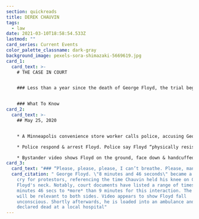 ```yaml
---
section: quickreads
title: DEREK CHAUVIN
tags:
  - law
date: 2021-03-10T18:58:54.533Z
lastmod: ""
card_series: Current Events
color_palette_classname: dark-gray
background_image: pexels-sora-shimazaki-5669619.jpg
card_1:
  card_text: >-
    # THE CASE IN COURT


    ### Less than a year since the death of George Floyd, the trial begins for a former Minneapolis officer charged with his murder.


    ### What To Know
card_2:
  card_text: >-
    ## May 25, 2020


    * A Minneapolis convenience store worker calls police, accusing George Floyd, a 46-year-old black man, of using a counterfeit $20. 

    * Police respond & arrest Floyd. Police say Floyd “physically resisted officers.” 

    * Bystander video shows Floyd on the ground, face down & handcuffed, with officer Derek Chauvin holding his knee on Floyd’s neck.
card_3:
  card_text: "### “Please, please, please, I can’t breathe. Please, man.”"
  card_citation: " George Floyd. \"8 minutes and 46 seconds\" became a rallying
    cry for protestors, referencing the time Chauvin held his knee on George
    Floyd's neck. Notably, court documents have listed a range of times from 7
    minutes 46 secs to *more* than 9 minutes for this interaction. The timing
    will be relevant to both sides. Video appears to show Floyd fall
    unconscious. Shortly afterwards, he is loaded into an ambulance and later
    declared dead at a local hospital"
---
```

